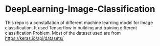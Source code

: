 # DeepLearning-Image-Classification
This repo is a constallation of different machine learning model for Image classification. It used Tensorflow in building and training different classification Problem.
Most of the dataset used are from https://keras.io/api/datasets/
